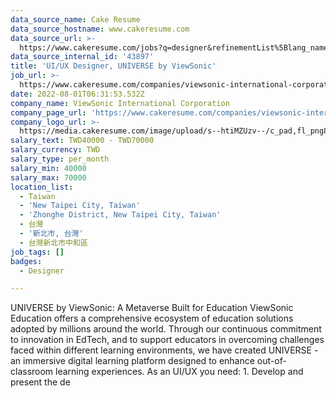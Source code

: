 ```yaml
---
data_source_name: Cake Resume
data_source_hostname: www.cakeresume.com
data_source_url: >-
  https://www.cakeresume.com/jobs?q=designer&refinementList%5Blang_name%5D%5B0%5D=English&refinementList%5Bsalary_type%5D=per_year
data_source_internal_id: '43897'
title: 'UI/UX Designer, UNIVERSE by ViewSonic'
job_url: >-
  https://www.cakeresume.com/companies/viewsonic-international-corporation/jobs/ui-ux-designer-universe-by-viewsonic
date: 2022-08-01T06:31:53.532Z
company_name: ViewSonic International Corporation
company_page_url: 'https://www.cakeresume.com/companies/viewsonic-international-corporation'
company_logo_url: >-
  https://media.cakeresume.com/image/upload/s--htiMZUzv--/c_pad,fl_png8,h_200,w_200/v1655364380/tbpy1o9a5dyoftd0j1kc.png
salary_text: TWD40000 - TWD70000
salary_currency: TWD
salary_type: per_month
salary_min: 40000
salary_max: 70000
location_list:
  - Taiwan
  - 'New Taipei City, Taiwan'
  - 'Zhonghe District, New Taipei City, Taiwan'
  - 台灣
  - '新北市, 台灣'
  - 台灣新北市中和區
job_tags: []
badges:
  - Designer

---
```


UNIVERSE by ViewSonic: A Metaverse Built for Education ViewSonic Education offers a comprehensive ecosystem of education solutions adopted by millions around the world. Through our continuous commitment to innovation in EdTech, and to support educators in overcoming challenges faced within different learning environments, we have created UNIVERSE - an immersive digital learning platform designed to enhance out-of-classroom learning experiences. As an UI/UX you need: 1. Develop and present the de